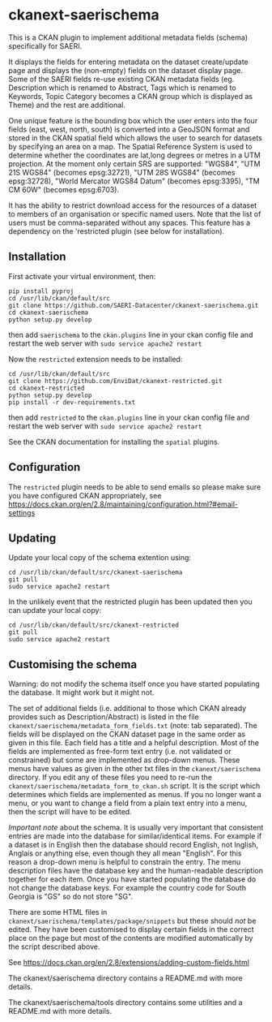 # ckanext-saerischema

This is a CKAN plugin to implement additional metadata fields (schema) specifically for SAERI.

It displays the fields for entering metadata on the dataset create/update page and displays the (non-empty) fields on the dataset display page. Some of the SAERI fields re-use existing CKAN metadata fields (eg. Description which is renamed to Abstract, Tags which is renamed to Keywords, Topic Category becomes a CKAN group which is displayed as Theme) and the rest are additional.

One unique feature is the bounding box which the user enters into the four fields (east, west, north, south) is converted into a GeoJSON format and stored in the CKAN spatial field which allows the user to search for datasets by specifying an area on a map. The Spatial Reference System is used to determine whether the coordinates are lat,long degrees or metres in a UTM projection. At the moment only certain SRS are supported: "WGS84", "UTM 21S WGS84" (becomes epsg:32721), "UTM 28S WGS84" (becomes epsg:32728), "World Mercator WGS84 Datum" (becomes epsg:3395), "TM CM 60W" (becomes epsg:6703).

It has the ability to restrict download access for the resources of a dataset to members of an organisation or specific named users. Note that the list of users must be comma-separated without any spaces.  This feature has a dependency on the 'restricted plugin (see below for installation).

## Installation

First activate your virtual environment, then:
```
pip install pyproj
cd /usr/lib/ckan/default/src
git clone https://github.com/SAERI-Datacenter/ckanext-saerischema.git
cd ckanext-saerischema
python setup.py develop
```
then add `saerischema` to the `ckan.plugins` line in your ckan config file and restart the web server with `sudo service apache2 restart`

Now the `restricted` extension needs to be installed:
```
cd /usr/lib/ckan/default/src
git clone https://github.com/EnviDat/ckanext-restricted.git
cd ckanext-restricted
python setup.py develop
pip install -r dev-requirements.txt
```
then add `restricted` to the `ckan.plugins` line in your ckan config file and restart the web server with `sudo service apache2 restart`

See the CKAN documentation for installing the `spatial` plugins.

## Configuration

The `restricted` plugin needs to be able to send emails so please make sure you have configured CKAN appropriately, see
https://docs.ckan.org/en/2.8/maintaining/configuration.html?#email-settings

## Updating

Update your local copy of the schema extention using:
```
cd /usr/lib/ckan/default/src/ckanext-saerischema
git pull
sudo service apache2 restart
```

In the unlikely event that the restricted plugin has been updated then you can update your local copy:
```
cd /usr/lib/ckan/default/src/ckanext-restricted
git pull
sudo service apache2 restart
```

## Customising the schema

Warning: do not modify the schema itself once you have started populating the database. It might work but it might not.

The set of additional fields (i.e. additional to those which CKAN already provides such as Description/Abstract) is listed in the file `ckanext/saerischema/metadata_form_fields.txt` (note: tab separated). The fields will be displayed on the CKAN dataset page in the same order as given in this file.  Each field has a title and a helpful description. Most of the fields are implemented as free-form text entry (i.e. not validated or constrained) but some are implemented as drop-down menus. These menus have values as given in the other txt files in the `ckanext/saerischema` directory. If you edit any of these files you need to re-run the `ckanext/saerischema/metadata_form_to_ckan.sh` script. It is the script which determines which fields are implemented as menus. If you no longer want a menu, or you want to change a field from a plain text entry into a menu, then the script will have to be edited.

*Important note* about the schema. It is usually very important that consistent entries are made into the database for similar/identical items. For example if a dataset is in English then the database should record English, not Inglish, Anglais or anything else, even though they all mean "English". For this reason a drop-down menu is helpful to constrain the entry. The menu description files have the database key and the human-readable description together for each item. Once you have started populating the database do not change the database keys. For example the country code for South Georgia is "GS" so do not store "SG".

There are some HTML files in `ckanext/saerischema/templates/package/snippets` but these should *not* be edited. They have been customised to display certain fields in the correct place on the page but most of the contents are modified automatically by the script described above.

See https://docs.ckan.org/en/2.8/extensions/adding-custom-fields.html

The ckanext/saerischema directory contains a README.md with more details.

The ckanext/saerischema/tools directory contains some utilities and a README.md with more details.
